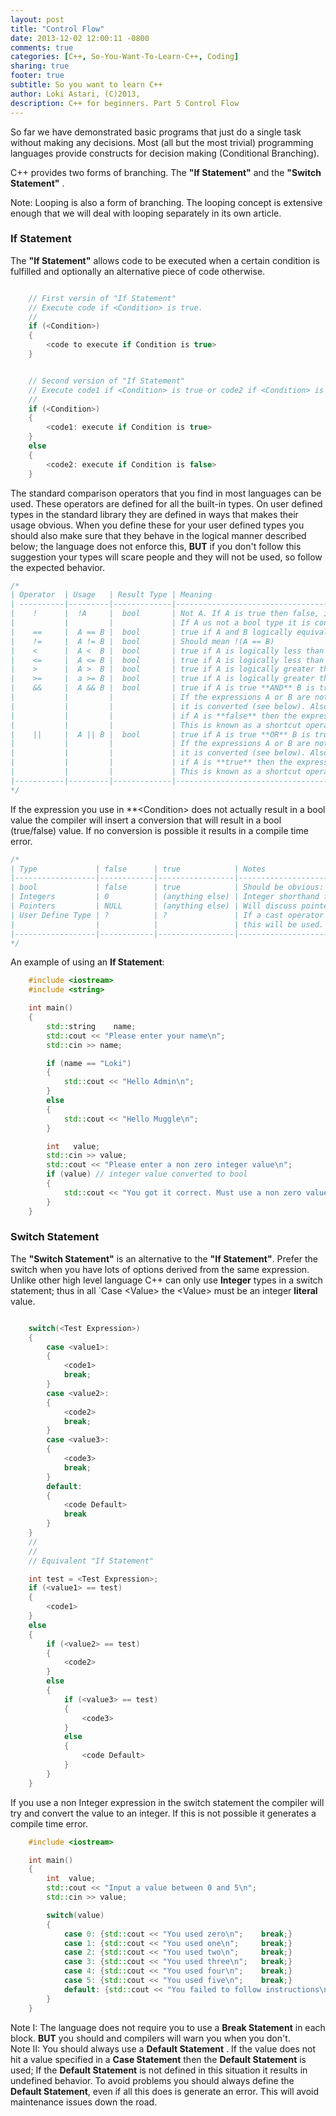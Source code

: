 ```yaml
---
layout: post
title: "Control Flow"
date: 2013-12-02 12:00:11 -0800
comments: true
categories: [C++, So-You-Want-To-Learn-C++, Coding]
sharing: true
footer: true
subtitle: So you want to learn C++
author: Loki Astari, (C)2013,
description: C++ for beginners. Part 5 Control Flow
---
```


So far we have demonstrated basic programs that just do a single task without making any decisions. Most (all but the most trivial) programming languages provide constructs for decision making (Conditional Branching).

C++ provides two forms of branching. The **"If Statement"** and the **"Switch Statement"** .

Note: Looping is also a form of branching. The looping concept is extensive enough that we will deal with looping separately in its own article.

### If Statement

The **"If Statement"** allows code to be executed when a certain condition is fulfilled and optionally an alternative piece of code otherwise.
``` cpp ifstatement.cpp

    // First versin of "If Statement"
    // Execute code if <Condition> is true.
    //
    if (<Condition>)
    {
        <code to execute if Condition is true>
    }


    // Second version of "If Statement"
    // Execute code1 if <Condition> is true or code2 if <Condition> is false 
    //
    if (<Condition>)
    {
        <code1: execute if Condition is true>
    }
    else
    {
        <code2: execute if Condition is false>
    }
```

The standard comparison operators that you find in most languages can be used. These operators are defined for all the built-in types. On user defined types in the standard library they are defined in ways that makes their usage obvious. When you define these for your user defined types you should also make sure that they behave in the logical manner described below; the language does not enforce this, **BUT** if you don't follow this suggestion your types will scare people and they will not be used, so follow the expected behavior.

``` cpp Standard Comparison Operators
/*
| Operator  | Usage   | Result Type | Meaning                                                           |
| ----------|---------|-------------|-------------------------------------------------------------------|
|    !      |  !A     |  bool       | Not A. If A is true then false, if A is false then true.          |
|           |         |             | If A us not a bool type it is converted (see below)               |
|    ==     |  A == B |  bool       | true if A and B logically equivalent, otherwise false.            |
|    !=     |  A != B |  bool       | Should mean !(A == B)                                             |
|    <      |  A <  B |  bool       | true if A is logically less than B.                               |
|    <=     |  A <= B |  bool       | true if A is logically less than or equal to B.                   |
|    >      |  A >  B |  bool       | true if A is logically greater than B.                            |
|    >=     |  a >= B |  bool       | true if A is logically greater than or equal to B.                |
|    &&     |  A && B |  bool       | true if A is true **AND** B is true.                              |
|           |         |             | If the expressions A or B are not actually bool then              |
|           |         |             | it is converted (see below). Also worth noting is that            |
|           |         |             | if A is **false** then the expression for B is not evaluated.     |
|           |         |             | This is known as a shortcut operator we will describe this later. |
|    ||     |  A || B |  bool       | true if A is true **OR** B is true.                               |
|           |         |             | If the expressions A or B are not actually a bool then            |
|           |         |             | it is converted (see below). Also worth noting is that            |
|           |         |             | if A is **true** then the expression for B is not evaluated.      |
|           |         |             | This is known as a shortcut operator we will describe this later. |
|-----------|---------|-------------|-------------------------------------------------------------------|
*/
```

If the expression you use in **&lt;Condition&gt; does not actually result in a bool value the compiler will insert a conversion that will result in a bool (true/false) value. If no conversion is possible it results in a compile time error.

``` cpp Type conversion
/*
| Type             | false      | true            | Notes                                               |
|------------------|------------|-----------------|-----------------------------------------------------|
| bool             | false      | true            | Should be obvious: No actual conversion used.       |
| Integers         | 0          | (anything else) | Integer shorthand for (char/short/int/long)         |
| Pointers         | NULL       | (anything else) | Will discuss pointers in detail later.              |
| User Define Type | ?          | ?               | If a cast operator to bool/Integer/pointer exists   |
|                  |            |                 | this will be used.                                  |
|------------------|------------|-----------------|-----------------------------------------------------|
*/
```

An example of using an **If Statement**:
``` cpp itest.cpp
    #include <iostream>
    #include <string>

    int main()
    {
        std::string    name;
        std::cout << "Please enter your name\n";
        std::cin >> name;

        if (name == "Loki")
        {
            std::cout << "Hello Admin\n";
        }
        else
        {
            std::cout << "Hello Muggle\n";
        }

        int   value;
        std::cin >> value;
        std::cout << "Please enter a non zero integer value\n";
        if (value) // integer value converted to bool
        {
            std::cout << "You got it correct. Must use a non zero value.\n";
        }
    }
```

### Switch Statement

The **"Switch Statement"** is an alternative to the **"If Statement"**. Prefer the switch when you have lots of options derived from the same expression. Unlike other high level language C++ can only use **Integer** types in a switch statement; thus in all `Case &lt;Value&gt; the &lt;Value&gt; must be an integer **literal** value.

``` cpp switch.cpp

    switch(<Test Expression>)
    {
        case <value1>:
        {
            <code1>
            break;
        }
        case <value2>:
        {
            <code2>
            break;
        }
        case <value3>:
        {
            <code3>
            break;
        }
        default:
        {
            <code Default>
            break
        }
    }
    //
    //
    // Equivalent "If Statement"

    int test = <Test Expression>;
    if (<value1> == test)
    {
        <code1>
    }
    else
    {
        if (<value2> == test)
        {
            <code2>
        }
        else
        {
            if (<value3> == test)
            {
                <code3>
            }
            else
            {
                <code Default>
            }
        }
    }
```

If you use a non Integer expression in the switch statement the compiler will try and convert the value to an integer. If this is not possible it generates a compile time error.

``` cpp switch.cpp
    #include <iostream>

    int main()
    {
        int  value;
        std::cout << "Input a value between 0 and 5\n";
        std::cin >> value;

        switch(value)
        {
            case 0: {std::cout << "You used zero\n";    break;}
            case 1: {std::cout << "You used one\n";     break;}
            case 2: {std::cout << "You used two\n";     break;}
            case 3: {std::cout << "You used three\n";   break;}
            case 4: {std::cout << "You used four\n";    break;}
            case 5: {std::cout << "You used five\n";    break;}
            default: {std::cout << "You failed to follow instructions\n";break;}
        }
    }
```

Note I: The language does not require you to use a **Break Statement** in each block. **BUT** you should and compilers will warn you when you don't.  
Note II: You should always use a **Default Statement** . If the value does not hit a value specified in a **Case Statement** then the **Default Statement** is used; If the **Default Statement** is not defined in this situation it results in undefined behavior. To avoid problems you should always define the **Default Statement**, even if all this does is generate an error. This will avoid maintenance issues down the road.





